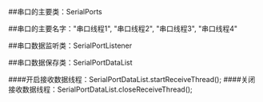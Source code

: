 ##串口的主要类：SerialPorts

##串口的主要名字："串口线程1", "串口线程2", "串口线程3", "串口线程4"

##串口数据监听类：SerialPortListener

##串口数据保存类：SerialPortDataList
   
  ####开启接收数据线程：SerialPortDataList.startReceiveThread();
  ####关闭接收数据线程：SerialPortDataList.closeReceiveThread(); 